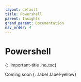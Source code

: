 ```yaml
---
layout: default
title: Powershell
parent: Insights
grand_parent: Documentation
nav_order: 4
---
```


# Powershell
{: .important-title .no_toc}

Coming soon
{: .label .label-yellow}